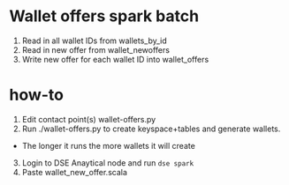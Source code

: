 # Wallet offers spark batch
1. Read in all wallet IDs from wallets_by_id
2. Read in new offer from wallet_newoffers
3. Write new offer for each wallet ID into wallet_offers

# how-to
1. Edit contact point(s) wallet-offers.py
2. Run ./wallet-offers.py to create keyspace+tables and generate wallets.
  * The longer it runs the more wallets it will create
3. Login to DSE Anaytical node and run `dse spark`
4. Paste wallet_new_offer.scala 
